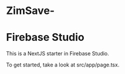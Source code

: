 # ZimSave-
# Firebase Studio

This is a NextJS starter in Firebase Studio.

To get started, take a look at src/app/page.tsx.
